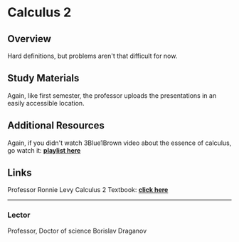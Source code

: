 # Calculus 2

## Overview
Hard definitions, but problems aren't that difficult for now.

## Study Materials
Again, like first semester, the professor uploads the presentations in an easily accessible location.

## Additional Resources
Again, if you didn't watch 3Blue1Brown video about the essence of calculus, go watch it: [**playlist here**](https://www.youtube.com/watch?v=WUvTyaaNkzM&ab_channel=3Blue1Brown)

## Links

Professor Ronnie Levy Calculus 2 Textbook: [**click here**](https://intranet.fmi.uni-sofia.bg/index.php/s/O8f9P0uMxawEeZM)

---

### Lector
Professor, Doctor of science Borislav Draganov
